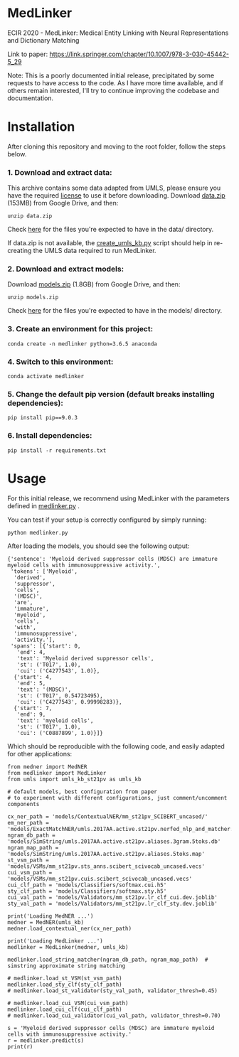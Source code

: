 # MedLinker
ECIR 2020 - MedLinker: Medical Entity Linking with Neural Representations and Dictionary Matching

Link to paper:
https://link.springer.com/chapter/10.1007/978-3-030-45442-5_29

Note: This is a poorly documented initial release, precipitated by some requests to have access to the code. As I have more time available, and if others remain interested, I'll try to continue improving the codebase and documentation.

# Installation

After cloning this repository and moving to the root folder, follow the steps below.

### 1. Download and extract data:

This archive contains some data adapted from UMLS, please ensure you have the required [license](https://uts.nlm.nih.gov/license.html) to use it before downloading.
Download [data.zip](TBD) (153MB) from Google Drive, and then:

```
unzip data.zip
```

Check [here](https://github.com/danlou/MedLinker/blob/master/data-tree.txt) for the files you're expected to have in the data/ directory.

If data.zip is not available, the [create_umls_kb.py](https://github.com/danlou/MedLinker/blob/master/scripts/create_umls_kb.py) script should help in re-creating the UMLS data required to run MedLinker.

### 2. Download and extract models:

Download [models.zip](https://drive.google.com/file/d/1bYgO9prTKg5AQzm7xRbwFE3ZYepi7KAn/view?usp=sharing) (1.8GB) from Google Drive, and then:

```
unzip models.zip
```

Check [here](https://github.com/danlou/MedLinker/blob/master/models-tree.txt) for the files you're expected to have in the models/ directory.

### 3. Create an environment for this project:

```
conda create -n medlinker python=3.6.5 anaconda
```

### 4. Switch to this environment:

```
conda activate medlinker
```

### 5. Change the default pip version (default breaks installing dependencies):

```
pip install pip==9.0.3
```

### 6. Install dependencies:

```
pip install -r requirements.txt
```

# Usage

For this initial release, we recommend using MedLinker with the parameters defined in [medlinker.py](https://github.com/danlou/MedLinker/blob/master/medlinker.py) .

You can test if your setup is correctly configured by simply running:

```
python medlinker.py
```

After loading the models, you should see the following output:

```
{'sentence': 'Myeloid derived suppressor cells (MDSC) are immature myeloid cells with immunosuppressive activity.',
 'tokens': ['Myeloid',
  'derived',
  'suppressor',
  'cells',
  '(MDSC)',
  'are',
  'immature',
  'myeloid',
  'cells',
  'with',
  'immunosuppressive',
  'activity.'],
 'spans': [{'start': 0,
   'end': 4,
   'text': 'Myeloid derived suppressor cells',
   'st': ('T017', 1.0),
   'cui': ('C4277543', 1.0)},
  {'start': 4,
   'end': 5,
   'text': '(MDSC)',
   'st': ('T017', 0.54723495),
   'cui': ('C4277543', 0.99998283)},
  {'start': 7,
   'end': 9,
   'text': 'myeloid cells',
   'st': ('T017', 1.0),
   'cui': ('C0887899', 1.0)}]}
```

Which should be reproducible with the following code, and easily adapted for other applications:

```
from medner import MedNER
from medlinker import MedLinker
from umls import umls_kb_st21pv as umls_kb

# default models, best configuration from paper
# to experiment with different configurations, just comment/uncomment components

cx_ner_path = 'models/ContextualNER/mm_st21pv_SCIBERT_uncased/'
em_ner_path = 'models/ExactMatchNER/umls.2017AA.active.st21pv.nerfed_nlp_and_matcher.max3.p'
ngram_db_path = 'models/SimString/umls.2017AA.active.st21pv.aliases.3gram.5toks.db'
ngram_map_path = 'models/SimString/umls.2017AA.active.st21pv.aliases.5toks.map'
st_vsm_path = 'models/VSMs/mm_st21pv.sts_anns.scibert_scivocab_uncased.vecs'
cui_vsm_path = 'models/VSMs/mm_st21pv.cuis.scibert_scivocab_uncased.vecs'
cui_clf_path = 'models/Classifiers/softmax.cui.h5'
sty_clf_path = 'models/Classifiers/softmax.sty.h5'
cui_val_path = 'models/Validators/mm_st21pv.lr_clf_cui.dev.joblib'
sty_val_path = 'models/Validators/mm_st21pv.lr_clf_sty.dev.joblib'

print('Loading MedNER ...')
medner = MedNER(umls_kb)
medner.load_contextual_ner(cx_ner_path)

print('Loading MedLinker ...')
medlinker = MedLinker(medner, umls_kb)

medlinker.load_string_matcher(ngram_db_path, ngram_map_path)  # simstring approximate string matching

# medlinker.load_st_VSM(st_vsm_path)
medlinker.load_sty_clf(sty_clf_path)
# medlinker.load_st_validator(sty_val_path, validator_thresh=0.45)

# medlinker.load_cui_VSM(cui_vsm_path)
medlinker.load_cui_clf(cui_clf_path)
# medlinker.load_cui_validator(cui_val_path, validator_thresh=0.70)

s = 'Myeloid derived suppressor cells (MDSC) are immature myeloid cells with immunosuppressive activity.'
r = medlinker.predict(s)
print(r)
```
